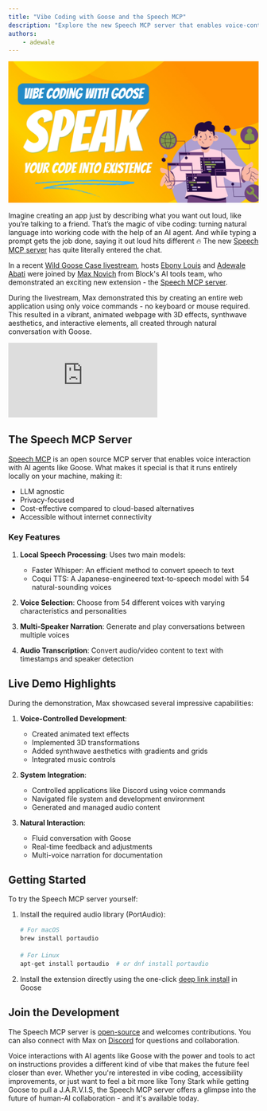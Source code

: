 ```yaml
---
title: "Vibe Coding with Goose and the Speech MCP"
description: "Explore the new Speech MCP server that enables voice-controlled coding and natural conversation with your AI agent"
authors: 
    - adewale
---
```


![blog cover](vibe-coding.png)

Imagine creating an app just by describing what you want out loud, like you’re talking to a friend. That’s the magic of vibe coding: turning natural language into working code with the help of an AI agent. And while typing a prompt gets the job done, saying it out loud hits different 🔥 The new [Speech MCP server](https://block.github.io/goose/docs/tutorials/speech-mcp) has quite literally entered the chat.

<!--truncate-->

In a recent [Wild Goose Case livestream](https://www.youtube.com/watch?v=Zey9GHyXlHY&ab_channel=BlockOpenSource), hosts [Ebony Louis](https://www.linkedin.com/in/ebonylouis/) and [Adewale Abati](https://www.linkedin.com/in/acekyd/) were joined by [Max Novich](https://www.linkedin.com/in/maksym-stepanenko-26404867) from Block's AI tools team, who demonstrated an exciting new extension - the [Speech MCP server](https://github.com/Kvadratni/speech-mcp). 

During the livestream, Max demonstrated this by creating an entire web application using only voice commands - no keyboard or mouse required. This resulted in a vibrant, animated webpage with 3D effects, synthwave aesthetics, and interactive elements, all created through natural conversation with Goose.

<iframe class="aspect-ratio" src="https://www.youtube.com/embed/Zey9GHyXlHY?start=437&end=752" title="YouTube video player" frameborder="0" allow="accelerometer; autoplay; clipboard-write; encrypted-media; gyroscope; picture-in-picture; web-share" referrerpolicy="strict-origin-when-cross-origin" allowfullscreen></iframe>


## The Speech MCP Server

[Speech MCP](https://github.com/Kvadratni/speech-mcp) is an open source MCP server that enables voice interaction with AI agents like Goose. What makes it special is that it runs entirely locally on your machine, making it:

- LLM agnostic
- Privacy-focused
- Cost-effective compared to cloud-based alternatives
- Accessible without internet connectivity

### Key Features

1. **Local Speech Processing**: Uses two main models:
   - Faster Whisper: An efficient method to convert speech to text
   - Coqui TTS: A Japanese-engineered text-to-speech model with 54 natural-sounding voices

2. **Voice Selection**: Choose from 54 different voices with varying characteristics and personalities

3. **Multi-Speaker Narration**: Generate and play conversations between multiple voices

4. **Audio Transcription**: Convert audio/video content to text with timestamps and speaker detection

## Live Demo Highlights

During the demonstration, Max showcased several impressive capabilities:

1. **Voice-Controlled Development**:
   - Created animated text effects
   - Implemented 3D transformations
   - Added synthwave aesthetics with gradients and grids
   - Integrated music controls

2. **System Integration**:
   - Controlled applications like Discord using voice commands
   - Navigated file system and development environment
   - Generated and managed audio content

3. **Natural Interaction**:
   - Fluid conversation with Goose
   - Real-time feedback and adjustments
   - Multi-voice narration for documentation

## Getting Started

To try the Speech MCP server yourself:

1. Install the required audio library (PortAudio):
   ```bash
   # For macOS
   brew install portaudio
   
   # For Linux
   apt-get install portaudio  # or dnf install portaudio
   ```

2. Install the extension directly using the one-click [deep link install](goose://extension?cmd=uvx&&arg=-p&arg=3.10.14&arg=speech-mcp@latest&id=speech_mcp&name=Speech%20Interface&description=Voice%20interaction%20with%20audio%20visualization%20for%20Goose) in Goose


## Join the Development

The Speech MCP server is [open-source](https://github.com/Kvadratni/speech-mcp) and welcomes contributions. You can also connect with Max on [Discord](https://discord.gg/block-opensource) for questions and collaboration.

Voice interactions with AI agents like Goose with the power and tools to act on instructions provides a different kind of vibe that makes the future feel closer than ever. Whether you're interested in vibe coding, accessibility improvements, or just want to feel a bit more like Tony Stark while getting Goose to pull a J.A.R.V.I.S, the Speech MCP server offers a glimpse into the future of human-AI collaboration - and it's available today.

<head>
  <meta property="og:title" content="Vibe Coding with Goose and the Speech MCP" />
  <meta property="og:type" content="article" />
  <meta property="og:url" content="https://block.github.io/goose/blog/2025/03/28/vibe-coding-with-goose" />
  <meta property="og:description" content="Explore the new Speech MCP server that enables voice-controlled coding and natural conversation with your AI agent." />
  <meta property="og:image" content="http://block.github.io/goose/assets/images/vibe-coding-74eafa34e7ae10cfb738feddecc98519.png" />
  <meta name="twitter:card" content="summary_large_image" />
  <meta property="twitter:domain" content="block.github.io/goose" />
  <meta name="twitter:title" content="Vibe Coding with Goose and the Speech MCP" />
  <meta name="twitter:description" content="Explore the new Speech MCP server that enables voice-controlled coding and natural conversation with your AI agent." />
  <meta name="twitter:image" content="http://block.github.io/goose/assets/images/vibe-coding-74eafa34e7ae10cfb738feddecc98519.png" />
</head>